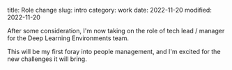 title: Role change
slug: intro
category: work
date: 2022-11-20
modified: 2022-11-20

After some consideration, I'm now taking on the role of tech lead / manager for the Deep Learning Environments team.

This will be my first foray into people management, and I'm excited for the new challenges it will bring.

